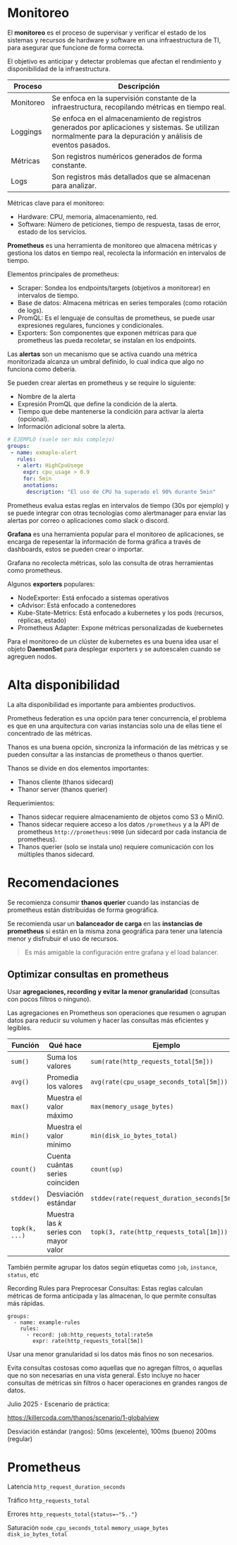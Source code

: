 
# Monitoreo

El **monitoreo** es el proceso de supervisar y verificar el estado de los sistemas y recursos de hardware y software en una infraestructura de TI, para asegurar que funcione de forma correcta.

El objetivo es anticipar y detectar problemas que afectan el rendimiento y disponibilidad de la infraestructura.

| Proceso   | Descripción                                                                                                                                                  |
| --------- | ------------------------------------------------------------------------------------------------------------------------------------------------------------ |
| Monitoreo | Se enfoca en la supervisión constante de la infraestructura, recopilando métricas en tiempo real.                                                            |
| Loggings  | Se enfoca en el almacenamiento de registros generados por aplicaciones y sistemas. Se utilizan normalmente para la depuración y análisis de eventos pasados. |
| Métricas  | Son registros numéricos generados de forma constante.                                                                                                        |
| Logs      | Son registros más detallados que se almacenan para analizar.                                                                                                 |

Métricas clave para el monitoreo:

- Hardware: CPU, memoria, almacenamiento, red.
- Software: Número de peticiones, tiempo de respuesta, tasas de error, estado de los servicios.

**Prometheus** es una herramienta de monitoreo que almacena métricas y gestiona los datos en tiempo real, recolecta la información en intervalos de tiempo.

Elementos principales de prometheus:

- Scraper: Sondea los endpoints/targets (objetivos a monitorear) en intervalos de tiempo. 
- Base de datos: Almacena métricas en series temporales (como rotación de logs).
- PromQL: Es el lenguaje de consultas de prometheus, se puede usar expresiones regulares, funciones y condicionales.
- Exporters: Son componentes que exponen métricas para que prometheus las pueda recoletar, se instalan en los endpoints.

Las **alertas** son un mecanismo que se activa cuando una métrica monitorizada alcanza un umbral definido, lo cual indica que algo no funciona como debería.

Se pueden crear alertas en prometheus y se require lo siguiente:

- Nombre de la alerta
- Expresión PromQL que define la condición de la alerta.
- Tiempo que debe mantenerse la condición para activar la alerta (opcional).
- Información adicional sobre la alerta.

```yaml
# EJEMPLO (suele ser más complejo)
groups:
 - name: exmaple-alert
   rules:
   - alert: HighCpuUsege
     expr: cpu_usage > 0.9
     for: 5min
     anotations:
	  description: "El uso de CPU ha superado el 90% durante 5min"
```

Prometheus evalua estas reglas en intervalos de tiempo (30s por ejemplo) y se puede integrar con otras tecnologías como alertmanager para enviar las alertas por correo o aplicaciones como slack o discord.

**Grafana** es una herramienta popular para el monitoreo de aplicaciones, se encarga de repesentar la información de forma gráfica a través de dashboards, estos se pueden crear o importar.

Grafana no recolecta métricas, solo las consulta de otras herramientas como prometheus.

Algunos **exporters** populares:

- NodeExporter: Está enfocado a sistemas operativos
- cAdvisor: Está enfocado a contenedores
- Kube-State-Metrics: Está enfocado a kubernetes y los pods (recursos, réplicas, estado)
- Prometheus Adapter: Expone métricas personalizadas de kuebernetes

Para el monitoreo de un clúster de kubernetes es una buena idea usar el objeto **DaemonSet** para desplegar exporters y se autoescalen cuando se agreguen nodos.

# Alta disponibilidad

La alta disponibilidad es importante para ambientes productivos.

Prometheus federation es una opción para tener concurrencia, el problema es que en una arquitectura con varias instancias solo una de ellas tiene el concentrado de las métricas.

Thanos es una buena opción, sincroniza la información de las métricas y se pueden consultar a las instancias de prometheus o thanos quertier.

Thanos se divide en dos elementos importantes:

- Thanos cliente (thanos sidecard)
- Thanor server (thanos querier)

Requerimientos:

- Thanos sidecar requiere almacenamiento de objetos como S3 o MinIO.
- Thanos sidecar requiere acceso a los datos `/prometheus` y a la API de prometheus `http://prometheus:9090` (un sidecard por cada instancia de prometheus).
- Thanos querier (solo se instala uno) requiere comunicación con los múltiples thanos sidecard.

# Recomendaciones

Se recomienza consumir **thanos querier** cuando las instancias de prometheus están distribuidas de forma geográfica.

Se recomienda usar un **balanceador de carga** en las **instancias de prometheus** si están en la misma zona geográfica para tener una latencia menor y disfrubuir el uso de recursos.

> Es más amigable la configuración entre grafana y el load balancer.


## Optimizar consultas en prometheus

Usar **agregaciones, recording y evitar la menor granularidad** (consultas con pocos filtros o ninguno).

Las agregaciones en Prometheus son operaciones que resumen o agrupan datos para reducir su volumen y hacer las consultas más eficientes y legibles.

|Función|Qué hace|Ejemplo|
|---|---|---|
|`sum()`|Suma los valores|`sum(rate(http_requests_total[5m]))`|
|`avg()`|Promedia los valores|`avg(rate(cpu_usage_seconds_total[5m]))`|
|`max()`|Muestra el valor máximo|`max(memory_usage_bytes)`|
|`min()`|Muestra el valor mínimo|`min(disk_io_bytes_total)`|
|`count()`|Cuenta cuántas series coinciden|`count(up)`|
|`stddev()`|Desviación estándar|`stddev(rate(request_duration_seconds[5m]))`|
|`topk(k, ...)`|Muestra las _k_ series con mayor valor|`topk(3, rate(http_requests_total[1m]))`
También permite agrupar los datos según etiquetas como `job`, `instance`, `status`, etc

Recording Rules para Preprocesar Consultas: Estas reglas calculan métricas de forma anticipada y las almacenan, lo que permite consultas más rápidas.

```
groups:
  - name: example-rules
    rules:
      - record: job:http_requests_total:rate5m
        expr: rate(http_requests_total[5m])
```



Usar una menor granularidad si los datos más finos no son necesarios.

Evita consultas costosas como aquellas que no agregan filtros, o aquellas que no son necesarias en una vista general. Esto incluye no hacer consultas de métricas sin filtros o hacer operaciones en grandes rangos de datos.

Julio 2025 - Escenario de práctica:

https://killercoda.com/thanos/scenario/1-globalview

Desviación estándar (rangos): 50ms (excelente), 100ms (bueno) 200ms (regular)

# Prometheus

Latencia `http_request_duration_seconds`

Tráfico `http_requests_total`

Errores `http_requests_total{status=~"5.."}`

Saturación `node_cpu_seconds_total` `memory_usage_bytes` `disk_io_bytes_total`